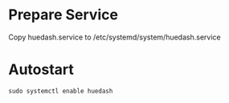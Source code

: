 # Prepare Service
Copy huedash.service to /etc/systemd/system/huedash.service

# Autostart
`sudo systemctl enable huedash`
